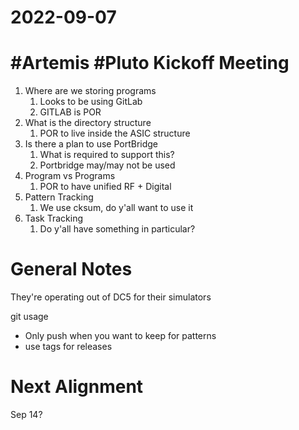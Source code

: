 # 2022-09-07

# #Artemis #Pluto Kickoff Meeting

1. Where are we storing programs
    1. Looks to be using GitLab
    2. GITLAB is POR
2. What is the directory structure
    1. POR to live inside the ASIC structure
3. Is there a plan to use PortBridge
    1. What is required to support this?
    2. Portbridge may/may not be used
4. Program vs Programs
    1. POR to have unified RF + Digital
5. Pattern Tracking
    1. We use cksum, do y'all want to use it
6. Task Tracking
    1. Do y'all have something in particular?

# General Notes

They're operating out of DC5 for their simulators

git usage
- Only push when you want to keep for patterns
- use tags for releases

# Next Alignment

Sep 14?
